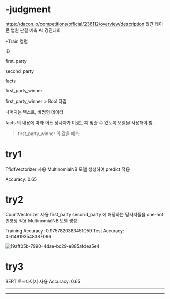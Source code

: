 # -judgment


https://dacon.io/competitions/official/236112/overview/description
월간 데이콘 법원 판결 예측 AI 경진대회


*Train 컬럼

ID	

first_party	

second_party	

facts	

first_party_winner



first_party_winner > Bool 타입

나머지는 텍스트, 비정형 데이터

facts 의 내용에 따라 어느 당사자가 이겼는지 맞출 수 있도록 모델을 사용해야 함.
> first_party_winner 의 값을 예측

# try1 

TfidfVectorizer 사용
MultinomialNB 모델 생성하여 predict 적용

Accuracy: 0.65

# try2

CountVectorizer 사용
first_party
second_party
에 해당하는 당사자들을 one-hot 인코딩 적용
MultinomialNB 모델 생성

Training Accuracy: 0.9757820383451059
Test Accuracy: 0.6149193548387096

![19aff05b-7990-4dae-bc29-e885afdea5e4](https://github.com/djy2211/-judgment/assets/131187694/ab0148e1-1430-4294-b454-75756200d09c)

# try3

BERT 토크나이저 사용
Accuracy: 0.65

***
***
